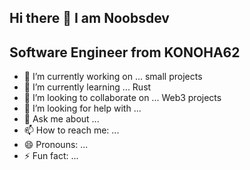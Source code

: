 ## Hi there 👋 I am Noobsdev
## Software Engineer from KONOHA62


- 🔭 I’m currently working on ... small projects
- 🌱 I’m currently learning ... Rust
- 👯 I’m looking to collaborate on ... Web3 projects
- 🤔 I’m looking for help with ... 
- 💬 Ask me about ...
- 📫 How to reach me: ...
- 😄 Pronouns: ...
- ⚡ Fun fact: ...
